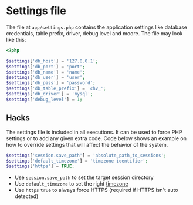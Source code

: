 # Settings file

The file at `app/settings.php` contains the application settings like database credentials, table prefix, driver, debug level and moore. The file may look like this:

```php
<?php

$settings['db_host'] = '127.0.0.1';
$settings['db_port'] = 'port';
$settings['db_name'] = 'name';
$settings['db_user'] = 'user';
$settings['db_pass'] = 'password';
$settings['db_table_prefix'] = 'chv_';
$settings['db_driver'] = 'mysql';
$settings['debug_level'] = 1;
```

## Hacks

The settings file is included in all executions. It can be used to force PHP settings or to add any given extra code. Code below shows an example on how to override settings that will affect the behavior of the system.

```php
$settings['session.save_path'] = 'absolute_path_to_sessions';
$settings['default_timezone'] = 'timezone identifier';
$settings['https'] = TRUE;
```

- Use `session.save_path` to set the target session directory
- Use `default_timezone` to set the right [timezone](https://www.php.net/manual/en/timezones.php)
- Use `https` `true` to always force HTTPS (required if HTTPS isn't auto detected)
